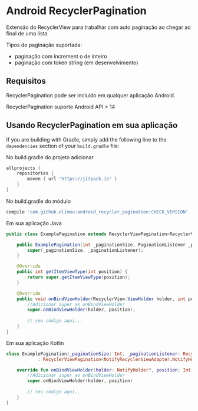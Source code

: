 # Android RecyclerPagination

Extensão do RecyclerView para trabalhar com auto paginação ao chegar ao final de uma lista 

Tipos de paginação suportada:
* paginação com increment o de inteiro
* paginação com token string (em desenvolvimento)

## Requisitos

RecyclerPagination pode ser incluído em qualquer aplicação Android.

RecyclerPagination suporte Android API > 14

## Usando RecyclerPagination em sua aplicação

If you are building with Gradle, simply add the following line to the `dependencies` section of your `build.gradle` file:

No build.gradle do projeto adicionar
```gradle
allprojects {
    repositories {
        maven { url "https://jitpack.io" }
    }
}
```

No build.gradle do módulo
```gradle
compile 'com.github.olimou:android_recycler_pagination:CHECK_VERSION'
```

Em sua aplicação Java

```java
public class ExamplePagination extends RecyclerViewPagination<RecyclerView.ViewHolder, String> {

	public ExamplePagination(int _paginationSize, PaginationListener _paginationListener) {
		super(_paginationSize, _paginationListener);
	}

	@Override
	public int getItemViewType(int position) {
		return super.getItemViewType(position);
	}

	@Override
	public void onBindViewHolder(RecyclerView.ViewHolder holder, int position) {
		//Adicionar super ao onBindViewHolder 
		super.onBindViewHolder(holder, position);
		
		// seu código aqui...
	}
}
```

Em sua aplicação Kotlin
```kotlin
class ExamplePagination(_paginationSize: Int, _paginationListener: RecyclerViewPagination.PaginationListener) 
            : RecyclerViewPagination<NotifyRecyclerViewAdapter.NotifyHolder, NotificationsData>(_paginationSize, _paginationListener) {

    override fun onBindViewHolder(holder: NotifyHolder?, position: Int) {
        //Adicionar super ao onBindViewHolder 
        super.onBindViewHolder(holder, position)
        
        // seu código aqui...
    }
}
```